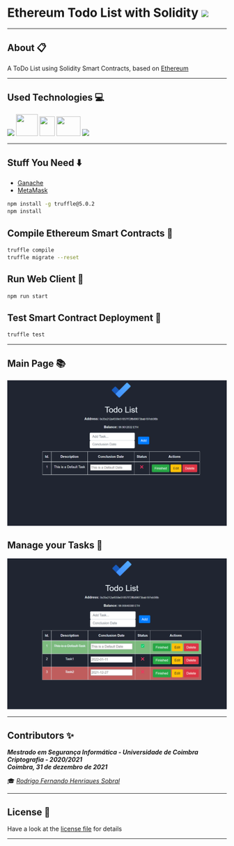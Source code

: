 # Ethereum Todo List with Solidity <img src="https://img.icons8.com/fluency/48/000000/ethereum.png"/>

___

##    About :clipboard:
A ToDo List using Solidity Smart Contracts, based on [Ethereum](https://ethereum.org)

___

## Used Technologies :computer:

<img src="https://img.icons8.com/fluency/48/000000/node-js.png"/>
<img width="50" height="50" src="https://cdn.iconscout.com/icon/free/png-256/metamask-2728406-2261817.png"/>
<img width="35" height="45" src="https://upload.wikimedia.org/wikipedia/commons/thumb/9/98/Solidity_logo.svg/512px-Solidity_logo.svg.png">
<img width="55" height="45" src="https://upload.wikimedia.org/wikipedia/commons/b/b2/Bootstrap_logo.svg">
<img src="https://img.icons8.com/fluency/48/000000/visual-studio-code-2019.png"/>

___

##    Stuff You Need :arrow_down:

- [Ganache](https://next-stack.github.io/ganache/)
- [MetaMask](https://metamask.io/)

```bash
npm install -g truffle@5.0.2
npm install
```

##    Compile Ethereum Smart Contracts :page_with_curl:

```bash
truffle compile
truffle migrate --reset
```

##    Run Web Client :running:

```bash
npm run start
```

##    Test Smart Contract Deployment :vertical_traffic_light:

```bash
truffle test
```
___

##    Main Page :books:

![Main Page](screenshots/main_page.png)

##    Manage your Tasks :pushpin:

![Tasks Pages](screenshots/managing_tasks.png)

___

## **Contributors** :sparkles:

<html><i><b> Mestrado em Segurança Informática - Universidade de Coimbra<br>
Criptografia - 2020/2021 <br>
Coimbra, 31 de dezembro de 2021
</b></i></html>

:mortar_board: *[Rodrigo Fernando Henriques Sobral](https://github.com/RodrigoSobral2000)*

___

## License :link:
Have a look at the [license file](../LICENSE) for details
___
